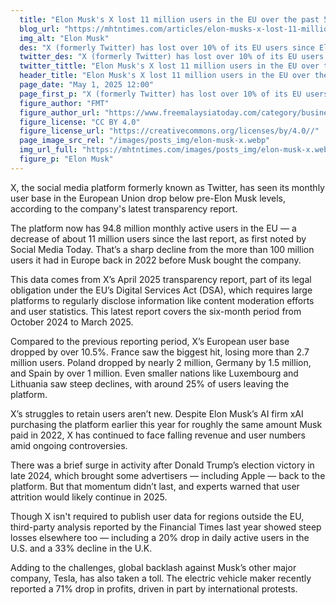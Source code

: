 ```yaml
---
  title: "Elon Musk's X lost 11 million users in the EU over the past 5 months"
  blog_url: "https://mhtntimes.com/articles/elon-musks-x-lost-11-million-users-in-the-eu-over-the-past-5-months"
  img_alt: "Elon Musk"
  des: "X (formerly Twitter) has lost over 10% of its EU users since Elon Musk's takeover, according to its latest transparency report under the Digital Services Act."
  twitter_des: "X (formerly Twitter) has lost over 10% of its EU users since Elon Musk's takeover, according to its latest transparency report under the Digital Services Act."
  twitter_tittle: "Elon Musk's X lost 11 million users in the EU over the past 5 months"
  header_title: "Elon Musk's X lost 11 million users in the EU over the past 5 months"
  page_date: "May 1, 2025 12:00"
  page_first_p: "X (formerly Twitter) has lost over 10% of its EU users since Elon Musk's takeover, according to its latest transparency report under the Digital Services Act."
  figure_author: "FMT"
  figure_author_url: "https://www.freemalaysiatoday.com/category/business/2024/12/05/openai-chief-believes-musk-will-not-abuse-government-power/"
  figure_license: "CC BY 4.0"
  figure_license_url: "https://creativecommons.org/licenses/by/4.0//"
  page_image_src_rel: "/images/posts_img/elon-musk-x.webp"
  img_url_full: "https://mhtntimes.com/images/posts_img/elon-musk-x.webp"
  figure_p: "Elon Musk"
---
```


X, the social media platform formerly known as Twitter, has seen its monthly user base in the European Union drop below pre-Elon Musk levels, according to the company's latest transparency report.

The platform now has 94.8 million monthly active users in the EU — a decrease of about 11 million users since the last report, as first noted by Social Media Today. That’s a sharp decline from the more than 100 million users it had in Europe back in 2022 before Musk bought the company.

This data comes from X’s April 2025 transparency report, part of its legal obligation under the EU’s Digital Services Act (DSA), which requires large platforms to regularly disclose information like content moderation efforts and user statistics. This latest report covers the six-month period from October 2024 to March 2025.

Compared to the previous reporting period, X’s European user base dropped by over 10.5%. France saw the biggest hit, losing more than 2.7 million users. Poland dropped by nearly 2 million, Germany by 1.5 million, and Spain by over 1 million. Even smaller nations like Luxembourg and Lithuania saw steep declines, with around 25% of users leaving the platform.

X’s struggles to retain users aren’t new. Despite Elon Musk’s AI firm xAI purchasing the platform earlier this year for roughly the same amount Musk paid in 2022, X has continued to face falling revenue and user numbers amid ongoing controversies.

There was a brief surge in activity after Donald Trump’s election victory in late 2024, which brought some advertisers — including Apple — back to the platform. But that momentum didn’t last, and experts warned that user attrition would likely continue in 2025.

Though X isn't required to publish user data for regions outside the EU, third-party analysis reported by the Financial Times last year showed steep losses elsewhere too — including a 20% drop in daily active users in the U.S. and a 33% decline in the U.K.

Adding to the challenges, global backlash against Musk’s other major company, Tesla, has also taken a toll. The electric vehicle maker recently reported a 71% drop in profits, driven in part by international protests.
